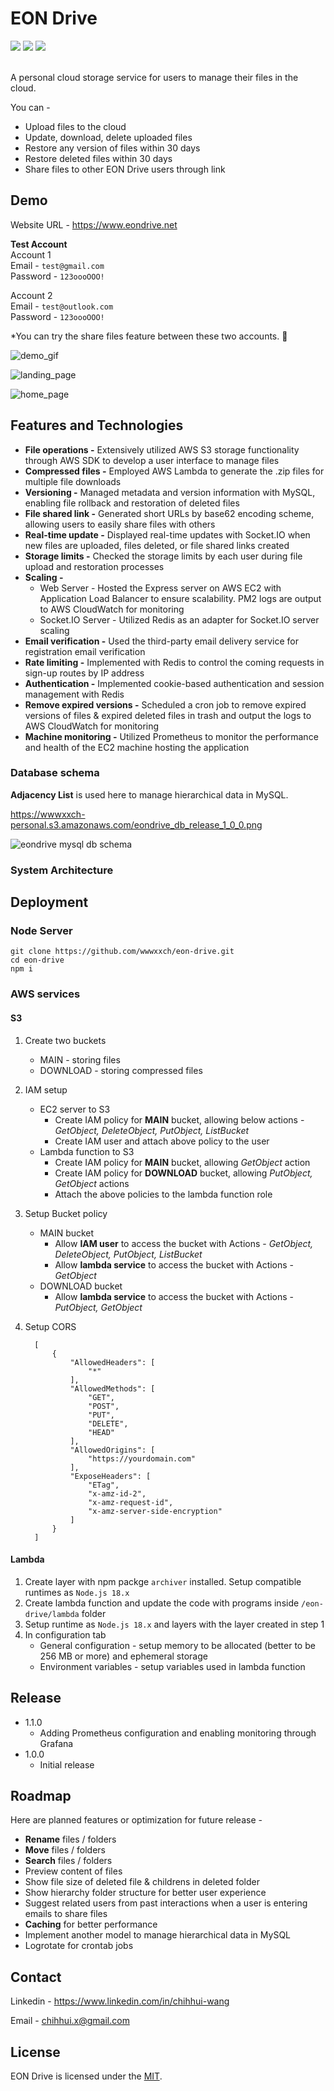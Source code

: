 # EON Drive
<div>
   <img src="https://img.shields.io/badge/license-MIT-7c594e">
   <img src="https://img.shields.io/github/v/release/wwwxxch/eon-drive?color=76bd23">
   <img src="https://img.shields.io/badge/powered%20by-wwwxxch-blue">
</div>
<br>
	
A personal cloud storage service for users to manage their files in the cloud.

You can -
* Upload files to the cloud
* Update, download, delete uploaded files
* Restore any version of files within 30 days
* Restore deleted files within 30 days
* Share files to other EON Drive users through link

## Demo

Website URL - https://www.eondrive.net

**Test Account** <br>
Account 1 <br>
Email - `test@gmail.com` <br>
Password - `123oooOOO!`

Account 2 <br>
Email - `test@outlook.com` <br>
Password - `123oooOOO!`

*You can try the share files feature between these two accounts. 🙂

![demo_gif](https://wwwxxch-personal.s3.amazonaws.com/eondrive_demo_gif.gif)

![landing_page](https://wwwxxch-personal.s3.amazonaws.com/eondrive_demo_landing_release_1_0_0.png)

![home_page](https://wwwxxch-personal.s3.amazonaws.com/eondrive_demo_home_release_1_0_0.png)

## Features and Technologies

* **File operations -** Extensively utilized AWS S3 storage functionality through AWS SDK to develop a user interface to manage files
* **Compressed files -** Employed AWS Lambda to generate the .zip files for multiple file downloads
* **Versioning -** Managed metadata and version information with MySQL, enabling file rollback and restoration of deleted files
* **File shared link -** Generated short URLs by base62 encoding scheme, allowing users to easily share files with others
*	**Real-time update -** Displayed real-time updates with Socket.IO when new files are uploaded, files deleted, or file shared links created
* **Storage limits -** Checked the storage limits by each user during file upload and restoration processes
*	**Scaling -**
    * Web Server - Hosted the Express server on AWS EC2 with Application Load Balancer to ensure scalability. PM2 logs are output to AWS CloudWatch for monitoring
    * Socket.IO Server - Utilized Redis as an adapter for Socket.IO server scaling
* **Email verification -** Used the third-party email delivery service for registration email verification
* **Rate limiting -** Implemented with Redis to control the coming requests in sign-up routes by IP address
*	**Authentication -** Implemented cookie-based authentication and session management with Redis
* **Remove expired versions -** Scheduled a cron job to remove expired versions of files & expired deleted files in trash and output the logs to AWS CloudWatch for monitoring
* **Machine monitoring -** Utilized Prometheus to monitor the performance and health of the EC2 machine hosting the application

### Database schema

**Adjacency List** is used here to manage hierarchical data in MySQL.

<a href="https://wwwxxch-personal.s3.amazonaws.com/eondrive_db_release_1_0_0.png" target="_blank">https://wwwxxch-personal.s3.amazonaws.com/eondrive_db_release_1_0_0.png</a>

![eondrive mysql db schema](https://wwwxxch-personal.s3.amazonaws.com/eondrive_db_release_1_0_0.png)

### System Architecture

<!-- <a href="https://wwwxxch-personal.s3.amazonaws.com/eondrive_arch_release_1_0_0.png" target="_blank">https://wwwxxch-personal.s3.amazonaws.com/eondrive_arch_release_1_0_0.png</a> -->

<!-- ![eondrive architecture](https://wwwxxch-personal.s3.amazonaws.com/eondrive_arch_release_1_0_0.png) -->

## Deployment

### Node Server

```
git clone https://github.com/wwwxxch/eon-drive.git
cd eon-drive
npm i
```

### AWS services

#### S3
1. Create two buckets
    * MAIN - storing files
    * DOWNLOAD - storing compressed files
2. IAM setup
    * EC2 server to S3
        * Create IAM policy for **MAIN** bucket, allowing below actions - *GetObject, DeleteObject, PutObject, ListBucket*
        * Create IAM user and attach above policy to the user
    * Lambda function to S3
        * Create IAM policy for **MAIN** bucket, allowing *GetObject* action
        * Create IAM policy for **DOWNLOAD** bucket, allowing *PutObject, GetObject* actions
        * Attach the above policies to the lambda function role
    
3. Setup Bucket policy
    * MAIN bucket
        * Allow **IAM user** to access the bucket with Actions - *GetObject, DeleteObject, PutObject, ListBucket*
        * Allow **lambda service** to access the bucket with Actions - *GetObject*
    * DOWNLOAD bucket
        * Allow **lambda service** to access the bucket with Actions - *PutObject, GetObject*
4. Setup CORS
    ```
      [
          {
              "AllowedHeaders": [
                  "*"
              ],
              "AllowedMethods": [
                  "GET",
                  "POST",
                  "PUT",
                  "DELETE",
                  "HEAD"
              ],
              "AllowedOrigins": [
                  "https://yourdomain.com"
              ],
              "ExposeHeaders": [
                  "ETag",
                  "x-amz-id-2",
                  "x-amz-request-id",
                  "x-amz-server-side-encryption"
              ]
          }
      ]
    ```

#### Lambda
1. Create layer with npm packge `archiver` installed. Setup compatible runtimes as `Node.js 18.x`
2. Create lambda function and update the code with programs inside `/eon-drive/lambda` folder
3. Setup runtime as `Node.js 18.x` and layers with the layer created in step 1
4. In configuration tab
    * General configuration - setup memory to be allocated (better to be 256 MB or more) and ephemeral storage
    * Environment variables - setup variables used in lambda function

## Release
* 1.1.0
  * Adding Prometheus configuration and enabling monitoring through Grafana 
* 1.0.0
  * Initial release

## Roadmap
Here are planned features or optimization for future release -
* **Rename** files / folders
* **Move** files / folders
* **Search** files / folders
* Preview content of files
* Show file size of deleted file & childrens in deleted folder
* Show hierarchy folder structure for better user experience
* Suggest related users from past interactions when a user is entering emails to share files
* **Caching** for better performance
* Implement another model to manage hierarchical data in MySQL
* Logrotate for crontab jobs

## Contact
Linkedin - https://www.linkedin.com/in/chihhui-wang

Email - chihhui.x@gmail.com

## License
EON Drive is licensed under the [MIT](https://github.com/wwwxxch/eon-drive/blob/main/LICENSE).
